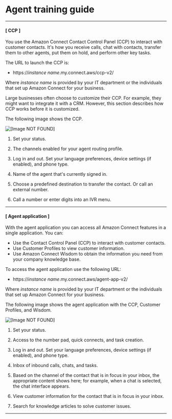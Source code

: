 # Agent training guide<a name="agent-user-guide"></a>

------
#### [ CCP ]

You use the Amazon Connect Contact Control Panel \(CCP\) to interact with customer contacts\. It's how you receive calls, chat with contacts, transfer them to other agents, put them on hold, and perform other key tasks\.

The URL to launch the CCP is:
+ https://*instance name*\.my\.connect\.aws/ccp\-v2/

Where *instance name* is provided by your IT department or the individuals that set up Amazon Connect for your business\.

Large businesses often choose to customize their CCP\. For example, they might want to integrate it with a CRM\. However, this section describes how CCP works before it is customized\.

The following image shows the CCP\.

![\[Image NOT FOUND\]](http://docs.aws.amazon.com/connect/latest/adminguide/images/ccp-intro.png)

1. Set your status\.

1. The channels enabled for your agent routing profile\.

1. Log in and out\. Set your language preferences, device settings \(if enabled\), and phone type\.

1. Name of the agent that's currently signed in\.

1. Choose a predefined destination to transfer the contact\. Or call an external number\.

1. Call a number or enter digits into an IVR menu\.

------
#### [ Agent application ]

With the agent application you can access all Amazon Connect features in a single application\. You can:
+ Use the Contact Control Panel \(CCP\) to interact with customer contacts\.
+ Use Customer Profiles to view customer information\.
+ Use Amazon Connect Wisdom to obtain the information you need from your company knowledge base\.

To access the agent application use the following URL:
+ https://*instance name*\.my\.connect\.aws/agent\-app\-v2/

Where *instance name* is provided by your IT department or the individuals that set up Amazon Connect for your business\.

The following image shows the agent application with the CCP, Customer Profiles, and Wisdom\.

![\[Image NOT FOUND\]](http://docs.aws.amazon.com/connect/latest/adminguide/images/ccp-intro-agent-app.png)

1. Set your status\.

1. Access to the number pad, quick connects, and task creation\.

1. Log in and out\. Set your language preferences, device settings \(if enabled\), and phone type\.

1. Inbox of inbound calls, chats, and tasks\.

1. Based on the channel of the contact that is in focus in your inbox, the appropriate content shows here; for example, when a chat is selected, the chat interface appears\.

1. View customer information for the contact that is in focus in your inbox\.

1. Search for knowledge articles to solve customer issues\.

------